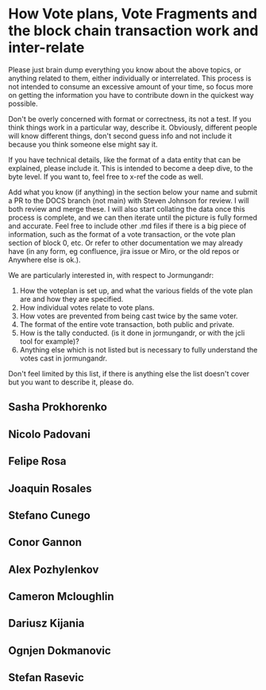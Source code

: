 # How Vote plans, Vote Fragments and the block chain transaction work and inter-relate

Please just brain dump everything you know about the above topics, or anything
related to them, either individually or interrelated.  This process is not
intended to consume an excessive amount of your time, so focus more on getting
the information you have to contribute down in the quickest way possible.

Don't be overly concerned with format or correctness,  its not a test.  If you
think things work in a particular way, describe it.  Obviously, different people
will know different things, don't second guess info and not include it because
you think someone else might say it.

If you have technical details, like the format of a data entity that can be
explained, please include it.  This is intended to become a deep dive, to the
byte level.  If you want to,  feel free to x-ref the code as well.

Add what you know (if anything) in the section below your name and submit a PR
to the DOCS branch (not main) with Steven Johnson for review.  I will both
review and merge these.  I will also start collating the data once this process
is complete, and we can then iterate until the picture is fully formed and
accurate. Feel free to include other .md files if there is a big piece of
information, such as the format of a vote transaction, or the vote plan section
of block 0, etc.  Or refer to other documentation we may already have (in any
form, eg confluence, jira issue or Miro, or the old repos or Anywhere else is
ok.).

We are particularly interested in, with respect to Jormungandr:

1. How the voteplan is set up, and what the various fields of the vote plan are
   and how they are specified.
2. How individual votes relate to vote plans.
3. How votes are prevented from being cast twice by the same voter.
4. The format of the entire vote transaction, both public and private.
5. How is the tally conducted. (is it done in jormungandr, or with the jcli
   tool for example)?
6. Anything else which is not listed but is necessary to fully understand the
   votes cast in jormungandr.

Don't feel limited by this list,  if there is anything else the list doesn't
cover but you want to describe it, please do.

## Sasha Prokhorenko

## Nicolo Padovani

## Felipe Rosa

## Joaquin Rosales

## Stefano Cunego

## Conor Gannon

## Alex Pozhylenkov

## Cameron Mcloughlin

## Dariusz Kijania

## Ognjen Dokmanovic

## Stefan Rasevic
